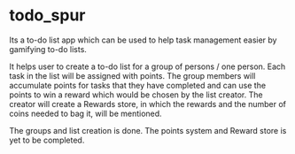 # todo_spur

Its a to-do list app which can be used to help task management easier by gamifying to-do lists.

It helps user to create a to-do list for a group of persons / one person. Each task in the list will
be assigned with points. The group members will accumulate points for tasks that they have
completed and can use the points to win a reward which would be chosen by the list creator. The
creator will create a Rewards store, in which the rewards and the number of coins needed to bag it, will
be mentioned.

The groups and list creation is done. The points system and Reward store is yet to be completed.
